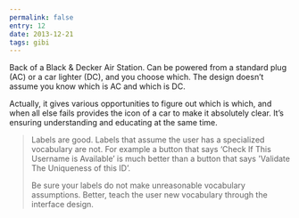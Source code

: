 ```yaml
---
permalink: false
entry: 12
date: 2013-12-21
tags: gibi
---
```


Back of a Black & Decker Air Station. Can be powered from a standard plug (AC) or a car lighter (DC), and you choose which. The design doesn’t assume you know which is AC and which is DC.

Actually, it gives various opportunities to figure out which is which, and when all else fails provides the icon of a car to make it absolutely clear. It’s ensuring understanding and educating at the same time.

>Labels are good. Labels that assume the user has a specialized vocabulary are not. For example a button that says ‘Check If This Username is Available’ is much better than a button that says 'Validate The Uniqueness of this ID’.
>
>Be sure your labels do not make unreasonable vocabulary assumptions. Better, teach the user new vocabulary through the interface design.